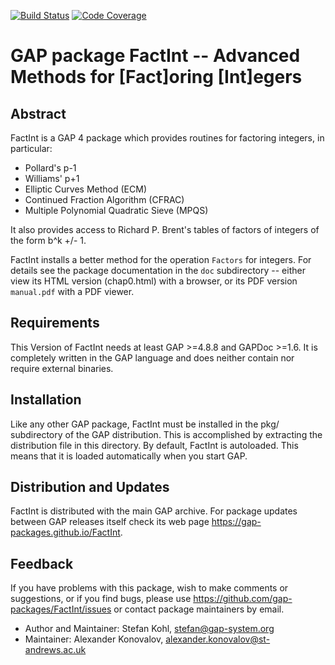 [![Build Status](https://travis-ci.org/gap-packages/FactInt.svg?branch=master)](https://travis-ci.org/gap-packages/FactInt)
[![Code Coverage](https://codecov.io/github/gap-packages/FactInt/coverage.svg?branch=master&token=)](https://codecov.io/gh/gap-packages/FactInt)

# GAP package FactInt -- Advanced Methods for [Fact]oring [Int]egers

## Abstract

FactInt is a GAP 4 package which provides routines for factoring integers, in
particular:

 - Pollard's p-1
 - Williams' p+1
 - Elliptic Curves Method (ECM)
 - Continued Fraction Algorithm (CFRAC)
 - Multiple Polynomial Quadratic Sieve (MPQS)

It also provides access to  Richard P. Brent's tables  of factors of integers
of the form b^k +/- 1.

   FactInt installs a better method for the operation `Factors` for integers.
For details see the package documentation in the `doc` subdirectory -- either
view  its  HTML  version  (chap0.html)  with  a browser,  or its  PDF version
`manual.pdf` with a PDF viewer.


## Requirements

This Version of FactInt needs at least  GAP >=4.8.8  and GAPDoc >=1.6.  It is
completely written in the  GAP language and does neither contain  nor require
external binaries.


## Installation

Like  any  other  GAP package,   FactInt  must  be  installed  in  the   pkg/ 
subdirectory of the GAP distribution.  This is accomplished by extracting the 
distribution file in this directory. By default, FactInt is autoloaded.  This 
means that it is loaded automatically when you start GAP.


## Distribution and Updates

FactInt is distributed with the main GAP archive.  For package updates between
GAP releases itself check its web page https://gap-packages.github.io/FactInt.

## Feedback

If you have problems with this package, wish to make comments or suggestions,
or if you find bugs, please use https://github.com/gap-packages/FactInt/issues
or contact package maintainers by email.
 
- Author and Maintainer:  Stefan Kohl, stefan@gap-system.org
- Maintainer: Alexander Konovalov, alexander.konovalov@st-andrews.ac.uk